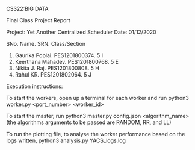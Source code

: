CS322:BIG DATA

Final Class Project Report

Project: Yet Another Centralized Scheduler                                Date: 01/12/2020

SNo.  Name.               SRN.              Class/Section
1.    Gaurika Poplai.     PES1201800374.    5 I
2.    Keerthana Mahadev.  PES1201800768.    5 E
3.    Nikita J. Raj.      PES1201800808.    5 H
4.    Rahul KR.           PES1201802064.    5 J


Execution instructions: 

To start the workers, open up a terminal for each worker and run
python3 worker.py <port_number> <worker_id>

To start the master, run
python3 master.py config.json <algorithm_name>
(the algorithms arguments to be passed are RANDOM, RR, and LL)

To run the plotting file, to analyse the worker performance based on the logs written,
python3 analysis.py YACS_logs.log
